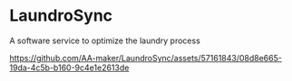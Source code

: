 # LaundroSync
A software service to optimize the laundry process





https://github.com/AA-maker/LaundroSync/assets/57161843/08d8e665-19da-4c5b-b160-9c4e1e2613de


